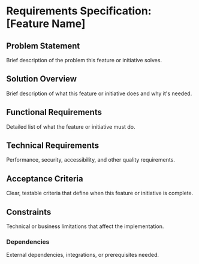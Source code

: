 # Requirements Specification: [Feature Name]

## Problem Statement
Brief description of the problem this feature or initiative solves.

## Solution Overview
Brief description of what this feature or initiative does and why it's needed.

## Functional Requirements
Detailed list of what the feature or initiative must do.

## Technical Requirements
Performance, security, accessibility, and other quality requirements.

## Acceptance Criteria
Clear, testable criteria that define when this feature or initiative is complete.

## Constraints
Technical or business limitations that affect the implementation.

### Dependencies
External dependencies, integrations, or prerequisites needed.

